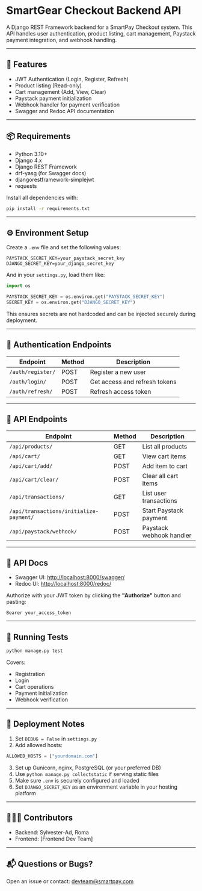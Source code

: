 # SmartGear Checkout Backend API

A Django REST Framework backend for a SmartPay Checkout system. This API handles user authentication, product listing, cart management, Paystack payment integration, and webhook handling.

---

## 🚀 Features

* JWT Authentication (Login, Register, Refresh)
* Product listing (Read-only)
* Cart management (Add, View, Clear)
* Paystack payment initialization
* Webhook handler for payment verification
* Swagger and Redoc API documentation

---

## 📦 Requirements

* Python 3.10+
* Django 4.x
* Django REST Framework
* drf-yasg (for Swagger docs)
* djangorestframework-simplejwt
* requests

Install all dependencies with:

```bash
pip install -r requirements.txt
```

---

## ⚙️ Environment Setup

Create a `.env` file and set the following values:

```env
PAYSTACK_SECRET_KEY=your_paystack_secret_key
DJANGO_SECRET_KEY=your_django_secret_key
```

And in your `settings.py`, load them like:

```python
import os

PAYSTACK_SECRET_KEY = os.environ.get("PAYSTACK_SECRET_KEY")
SECRET_KEY = os.environ.get("DJANGO_SECRET_KEY")
```

This ensures secrets are not hardcoded and can be injected securely during deployment.

---

## 🔐 Authentication Endpoints

| Endpoint          | Method | Description                   |
| ----------------- | ------ | ----------------------------- |
| `/auth/register/` | POST   | Register a new user           |
| `/auth/login/`    | POST   | Get access and refresh tokens |
| `/auth/refresh/`  | POST   | Refresh access token          |

---

## 🛒 API Endpoints

| Endpoint                                | Method | Description              |
| --------------------------------------- | ------ | ------------------------ |
| `/api/products/`                        | GET    | List all products        |
| `/api/cart/`                            | GET    | View cart items          |
| `/api/cart/add/`                        | POST   | Add item to cart         |
| `/api/cart/clear/`                      | POST   | Clear all cart items     |
| `/api/transactions/`                    | GET    | List user transactions   |
| `/api/transactions/initialize-payment/` | POST   | Start Paystack payment   |
| `/api/paystack/webhook/`                | POST   | Paystack webhook handler |

---

## 📘 API Docs

* Swagger UI: [http://localhost:8000/swagger/](http://localhost:8000/swagger/)
* Redoc UI: [http://localhost:8000/redoc/](http://localhost:8000/redoc/)

Authorize with your JWT token by clicking the **"Authorize"** button and pasting:

```
Bearer your_access_token
```

---

## 🧪 Running Tests

```bash
python manage.py test
```

Covers:

* Registration
* Login
* Cart operations
* Payment initialization
* Webhook verification

---

## 🚀 Deployment Notes

1. Set `DEBUG = False` in `settings.py`
2. Add allowed hosts:

```python
ALLOWED_HOSTS = ["yourdomain.com"]
```

3. Set up Gunicorn, nginx, PostgreSQL (or your preferred DB)
4. Use `python manage.py collectstatic` if serving static files
5. Make sure `.env` is securely configured and loaded
6. Set `DJANGO_SECRET_KEY` as an environment variable in your hosting platform

---

## 🧑🏽‍💻 Contributors

* Backend: Sylvester-Ad, Roma
* Frontend: \[Frontend Dev Team]

---

## 📬 Questions or Bugs?

Open an issue or contact: [devteam@smartpay.com](mailto:devteam@smartpay.com)
